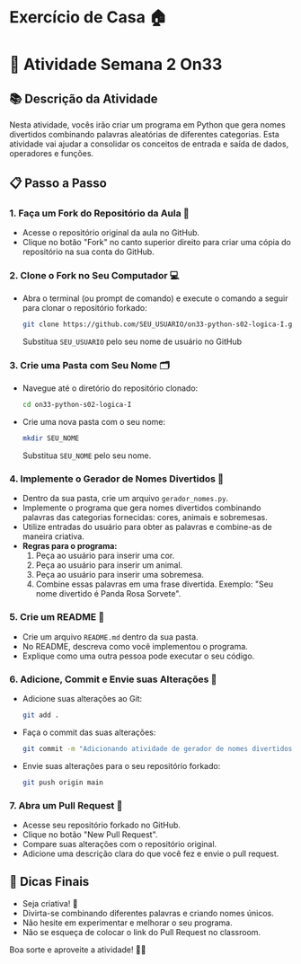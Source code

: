 # Exercício de Casa 🏠 

# 📝 Atividade Semana 2 On33 

## 📚 Descrição da Atividade

Nesta atividade, vocês irão criar um programa em Python que gera nomes divertidos combinando palavras aleatórias de diferentes categorias. Esta atividade vai ajudar a consolidar os conceitos de entrada e saída de dados, operadores e funções. 

## 📋 Passo a Passo

### 1. Faça um Fork do Repositório da Aula 🍴

- Acesse o repositório original da aula no GitHub.
- Clique no botão "Fork" no canto superior direito para criar uma cópia do repositório na sua conta do GitHub.

### 2. Clone o Fork no Seu Computador 💻

- Abra o terminal (ou prompt de comando) e execute o comando a seguir para clonar o repositório forkado:

  ```sh
  git clone https://github.com/SEU_USUARIO/on33-python-s02-logica-I.git
  ```

  Substitua `SEU_USUARIO` pelo seu nome de usuário no GitHub

### 3. Crie uma Pasta com Seu Nome 🗂️

- Navegue até o diretório do repositório clonado:

  ```sh
  cd on33-python-s02-logica-I
  ```

- Crie uma nova pasta com o seu nome:

  ```sh
  mkdir SEU_NOME
  ```

  Substitua `SEU_NOME` pelo seu nome.

### 4. Implemente o Gerador de Nomes Divertidos 📝

- Dentro da sua pasta, crie um arquivo `gerador_nomes.py`.
- Implemente o programa que gera nomes divertidos combinando palavras das categorias fornecidas: cores, animais e sobremesas.
- Utilize entradas do usuário para obter as palavras e combine-as de maneira criativa.
- **Regras para o programa:**
  1. Peça ao usuário para inserir uma cor.
  2. Peça ao usuário para inserir um animal.
  3. Peça ao usuário para inserir uma sobremesa.
  4. Combine essas palavras em uma frase divertida. Exemplo: "Seu nome divertido é Panda Rosa Sorvete".

### 5. Crie um README 📄

- Crie um arquivo `README.md` dentro da sua pasta.
- No README, descreva como você implementou o programa.
- Explique como uma outra pessoa pode executar o seu código.

### 6. Adicione, Commit e Envie suas Alterações 🚀

- Adicione suas alterações ao Git:

  ```sh
  git add .
  ```

- Faça o commit das suas alterações:

  ```sh
  git commit -m "Adicionando atividade de gerador de nomes divertidos"
  ```

- Envie suas alterações para o seu repositório forkado:

  ```sh
  git push origin main
  ```

### 7. Abra um Pull Request 📨

- Acesse seu repositório forkado no GitHub.
- Clique no botão "New Pull Request".
- Compare suas alterações com o repositório original.
- Adicione uma descrição clara do que você fez e envie o pull request.

## 🎉 Dicas Finais

- Seja criativa! 🎨
- Divirta-se combinando diferentes palavras e criando nomes únicos.
- Não hesite em experimentar e melhorar o seu programa.
- Não se esqueça de colocar o link do Pull Request no classroom.

Boa sorte e aproveite a atividade! 🚀😄